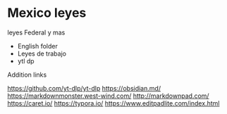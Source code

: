 # Mexico leyes
 leyes Federal y mas   

+  English folder 
+ Leyes de trabajo 
+ ytl dp 



Addition links



https://github.com/yt-dlp/yt-dlp
https://obsidian.md/
https://markdownmonster.west-wind.com/
http://markdownpad.com/
https://caret.io/
https://typora.io/ 
https://www.editpadlite.com/index.html















